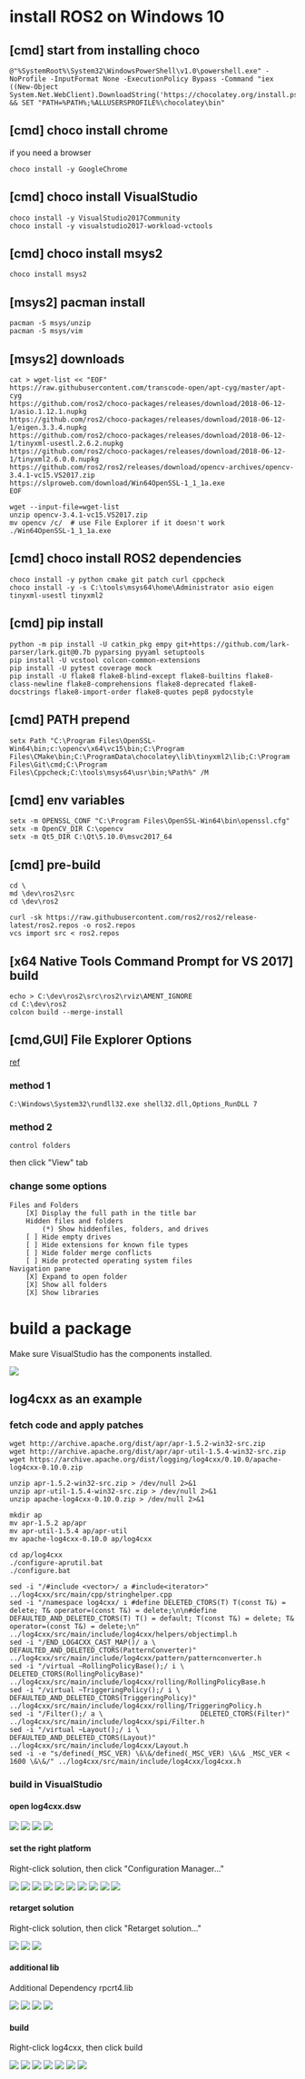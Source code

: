
# install ROS2 on Windows 10

## [cmd] start from installing choco

    @"%SystemRoot%\System32\WindowsPowerShell\v1.0\powershell.exe" -NoProfile -InputFormat None -ExecutionPolicy Bypass -Command "iex ((New-Object System.Net.WebClient).DownloadString('https://chocolatey.org/install.ps1'))" && SET "PATH=%PATH%;%ALLUSERSPROFILE%\chocolatey\bin"

## [cmd] choco install chrome

if you need a browser

    choco install -y GoogleChrome

## [cmd] choco install VisualStudio

    choco install -y VisualStudio2017Community
    choco install -y visualstudio2017-workload-vctools

## [cmd] choco install msys2

    choco install msys2

## [msys2] pacman install

    pacman -S msys/unzip
    pacman -S msys/vim

## [msys2] downloads

    cat > wget-list << "EOF"
    https://raw.githubusercontent.com/transcode-open/apt-cyg/master/apt-cyg
    https://github.com/ros2/choco-packages/releases/download/2018-06-12-1/asio.1.12.1.nupkg
    https://github.com/ros2/choco-packages/releases/download/2018-06-12-1/eigen.3.3.4.nupkg
    https://github.com/ros2/choco-packages/releases/download/2018-06-12-1/tinyxml-usestl.2.6.2.nupkg
    https://github.com/ros2/choco-packages/releases/download/2018-06-12-1/tinyxml2.6.0.0.nupkg
    https://github.com/ros2/ros2/releases/download/opencv-archives/opencv-3.4.1-vc15.VS2017.zip
    https://slproweb.com/download/Win64OpenSSL-1_1_1a.exe
    EOF

    wget --input-file=wget-list
    unzip opencv-3.4.1-vc15.VS2017.zip
    mv opencv /c/  # use File Explorer if it doesn't work
    ./Win64OpenSSL-1_1_1a.exe

## [cmd] choco install ROS2 dependencies

    choco install -y python cmake git patch curl cppcheck
    choco install -y -s C:\tools\msys64\home\Administrator asio eigen tinyxml-usestl tinyxml2

## [cmd] pip install

    python -m pip install -U catkin_pkg empy git+https://github.com/lark-parser/lark.git@0.7b pyparsing pyyaml setuptools
    pip install -U vcstool colcon-common-extensions
    pip install -U pytest coverage mock
    pip install -U flake8 flake8-blind-except flake8-builtins flake8-class-newline flake8-comprehensions flake8-deprecated flake8-docstrings flake8-import-order flake8-quotes pep8 pydocstyle

## [cmd] PATH prepend

    setx Path "C:\Program Files\OpenSSL-Win64\bin;c:\opencv\x64\vc15\bin;C:\Program Files\CMake\bin;C:\ProgramData\chocolatey\lib\tinyxml2\lib;C:\Program Files\Git\cmd;C:\Program Files\Cppcheck;C:\tools\msys64\usr\bin;%Path%" /M

## [cmd] env variables

    setx -m OPENSSL_CONF "C:\Program Files\OpenSSL-Win64\bin\openssl.cfg"
    setx -m OpenCV_DIR C:\opencv
    setx -m Qt5_DIR C:\Qt\5.10.0\msvc2017_64

## [cmd] pre-build

    cd \
    md \dev\ros2\src
    cd \dev\ros2

    curl -sk https://raw.githubusercontent.com/ros2/ros2/release-latest/ros2.repos -o ros2.repos
    vcs import src < ros2.repos

## [x64 Native Tools Command Prompt for VS 2017] build

    echo > C:\dev\ros2\src\ros2\rviz\AMENT_IGNORE
    cd C:\dev\ros2
    colcon build --merge-install

## [cmd,GUI] File Explorer Options

[ref](https://superuser.com/questions/744123/opening-folder-options-window-in-windows-from-the-command-prompt)

### method 1

    C:\Windows\System32\rundll32.exe shell32.dll,Options_RunDLL 7

### method 2

    control folders

then click "View" tab

### change some options

    Files and Folders
        [X] Display the full path in the title bar
        Hidden files and folders
            (*) Show hiddenfiles, folders, and drives
        [ ] Hide empty drives
        [ ] Hide extensions for known file types
        [ ] Hide folder merge conflicts
        [ ] Hide protected operating system files
    Navigation pane
        [X] Expand to open folder
        [X] Show all folders
        [X] Show libraries


# build a package

Make sure VisualStudio has the components installed.

![](vs2017.png)

## log4cxx as an example

### fetch code and apply patches

    wget http://archive.apache.org/dist/apr/apr-1.5.2-win32-src.zip
    wget http://archive.apache.org/dist/apr/apr-util-1.5.4-win32-src.zip
    wget https://archive.apache.org/dist/logging/log4cxx/0.10.0/apache-log4cxx-0.10.0.zip

    unzip apr-1.5.2-win32-src.zip > /dev/null 2>&1
    unzip apr-util-1.5.4-win32-src.zip > /dev/null 2>&1
    unzip apache-log4cxx-0.10.0.zip > /dev/null 2>&1

    mkdir ap
    mv apr-1.5.2 ap/apr
    mv apr-util-1.5.4 ap/apr-util
    mv apache-log4cxx-0.10.0 ap/log4cxx

    cd ap/log4cxx
    ./configure-aprutil.bat
    ./configure.bat

    sed -i "/#include <vector>/ a #include<iterator>" ../log4cxx/src/main/cpp/stringhelper.cpp
    sed -i "/namespace log4cxx/ i #define DELETED_CTORS(T) T(const T&) = delete; T& operator=(const T&) = delete;\n\n#define DEFAULTED_AND_DELETED_CTORS(T) T() = default; T(const T&) = delete; T& operator=(const T&) = delete;\n" ../log4cxx/src/main/include/log4cxx/helpers/objectimpl.h
    sed -i "/END_LOG4CXX_CAST_MAP()/ a \  DEFAULTED_AND_DELETED_CTORS(PatternConverter)" ../log4cxx/src/main/include/log4cxx/pattern/patternconverter.h
    sed -i "/virtual ~RollingPolicyBase();/ i \          DELETED_CTORS(RollingPolicyBase)" ../log4cxx/src/main/include/log4cxx/rolling/RollingPolicyBase.h
    sed -i "/virtual ~TriggeringPolicy();/ i \             DEFAULTED_AND_DELETED_CTORS(TriggeringPolicy)" ../log4cxx/src/main/include/log4cxx/rolling/TriggeringPolicy.h
    sed -i "/Filter();/ a \                        DELETED_CTORS(Filter)" ../log4cxx/src/main/include/log4cxx/spi/Filter.h
    sed -i "/virtual ~Layout();/ i \                DEFAULTED_AND_DELETED_CTORS(Layout)" ../log4cxx/src/main/include/log4cxx/Layout.h
    sed -i -e "s/defined(_MSC_VER) \&\&/defined(_MSC_VER) \&\& _MSC_VER < 1600 \&\&/" ../log4cxx/src/main/include/log4cxx/log4cxx.h

### build in VisualStudio

#### open log4cxx.dsw

![](01-log4cxx.dsw.png)
![](02-oneway_upgrade.png)
![](03-MigratingSolution.png)
![](04-VSready.png)


#### set the right platform

Right-click solution, then click "Configuration Manager..."

![](05-ConfigurationManager.png)
![](06-ConfigurationManager0.png)
![](07-ConfigurationManager1.png)
![](08-ConfigurationManager2.png)
![](09-ConfigurationManager3.png)
![](10-ConfigurationManager4.png)
![](11-ConfigurationManager5.png)
![](12-ConfigurationManager6.png)
![](13-ConfigurationManager7.png)
![](14-ConfigurationManager_DONE.png)

#### retarget solution

Right-click solution, then click "Retarget solution..."

![](15-RetargetSolution.png)
![](16-RetargetProjects.png)
![](17-RetargetProjects_DONE.png)

#### additional lib

Additional Dependency rpcrt4.lib

![](18-log4cxx_Properties.png)
![](19-AdditionalDeps.png)
![](20-AdditionalDeps_rpcrt4.lib.png)
![](21-AdditionalDeps_DONE.png)

#### build

Right-click log4cxx, then click build

![](22-log4cxx_Build.png)
![](23-log4cxx_Build1.png)
![](24-log4cxx_Build2.png)
![](25-log4cxx_Build3.png)
![](26-log4cxx_Build4.png)
![](27-log4cxx_Build5.png)
![](28-log4cxx_Build_DONE.png)


